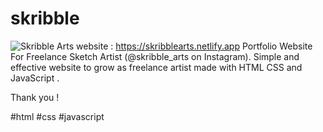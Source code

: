 # skribble
![Skribble Arts](https://user-images.githubusercontent.com/63893110/139592595-7f6bd2b2-cd48-4a38-a75b-4f78b9b8b670.png)
website : https://skribblearts.netlify.app
Portfolio Website For Freelance Sketch Artist (@skribble_arts on Instagram).
Simple and effective website to grow as freelance artist made with HTML CSS and JavaScript .

Thank you !


#html #css #javascript
